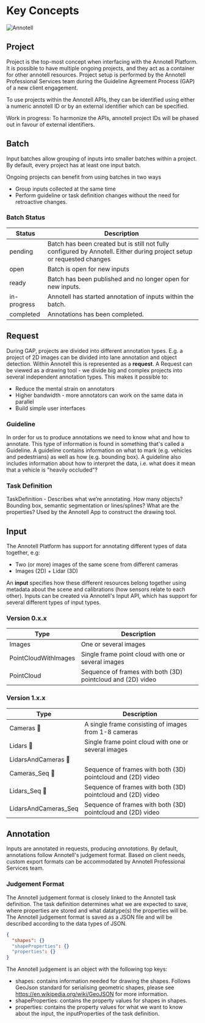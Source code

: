 # Key Concepts

![Annotell](images/annotell-domain.png)

## Project

Project is the top-most concept when interfacing with the Annotell Platform. It is possible to have multiple ongoing projects, and they act as a container for other annotell resources.
Project setup is performed by the Annotell Professional Services team during the Guideline Agreement Process (GAP) of a new client engagement.

To use projects within the Annotell APIs, they can be identified using either a numeric annotell ID or by an external identifier which can be specified.

<aside class="notice">
Work in progress: To harmonize the APIs, annotell project IDs will be phased out in favour of external identifiers.
</aside>

## Batch

Input batches allow grouping of inputs into smaller batches within a project. By default, every project has at least one input batch.

Ongoing projects can benefit from using batches in two ways

- Group inputs collected at the same time
- Perform guideline or task definition changes without the need for retroactive changes.

### Batch Status

| Status      | Description                                                                                                            |
| ----------- | ---------------------------------------------------------------------------------------------------------------------- |
| pending     | Batch has been created but is still not fully configured by Annotell. Either during project setup or requested changes |
| open        | Batch is open for new inputs                                                                                           |
| ready       | Batch has been published and no longer open for new inputs.                                                            |
| in-progress | Annotell has started annotation of inputs within the batch.                                                            |
| completed   | Annotations has been completed.                                                                                        |

## Request

During GAP, projects are divided into different annotation types. E.g. a project of 2D images can be divided into lane annotation and object detection. Within Annotell this is represented as a **request**.
A Request can be viewed as a drawing tool - we divide big and complex projects into several independent annotation types.
This makes it possible to:

- Reduce the mental strain on annotators
- Higher bandwidth - more annotators can work on the same data in parallel
- Build simple user interfaces

### Guideline

In order for us to produce annotations we need to know what and how to annotate. This type of information is found in something that's called a Guideline. A guideline contains information on what to mark (e.g. vehicles and pedestrians) as well as how (e.g. bounding box). A guideline also includes information about how to interpret the data, i.e. what does it mean that a vehicle is "heavily occluded"?

### Task Definition

TaskDefinition - Describes what we’re annotating. How many objects? Bounding box, semantic segmentation or lines/splines? What are the properties? Used by the Annotell App to construct the drawing tool.

## Input

The Annotell Platform has support for annotating different types of data together, e.g:

- Two (or more) images of the same scene from different cameras
- Images (2D) + Lidar (3D)

An **input** specifies how these different resources belong together using metadata about the scene and calibrations (how sensors relate to each other).
Inputs can be created via Annotell's Input API, which has support for several different types of input types.

### Version 0.x.x
| Type                              | Description                                                 |
| ---------------------------       | ----------------------------------------------------------- |
| Images                            | One or several images                                       |
| PointCloudWithImages              | Single frame point cloud with one or several images         |
| PointCloud                        | Sequence of frames with both (3D) pointcloud and (2D) video |

### Version 1.x.x 
| Type                                 | Description                                                 |
| --------------------------           | ----------------------------------------------------------- |
| Cameras 🚧                           | A single frame consisting of images from 1-8 cameras        |
| Lidars 🚧                            | Single frame point cloud with one or several images         |
| LidarsAndCameras 🚧                  |
| Cameras_Seq 🚧                       | Sequence of frames with both (3D) pointcloud and (2D) video |
| Lidars_Seq 🚧                        | Sequence of frames with both (3D) pointcloud and (2D) video |
| LidarsAndCameras_Seq                 | Sequence of frames with both (3D) pointcloud and (2D) video |


## Annotation

Inputs are annotated in requests, producing _annotations_. By default, annotations follow Annotell's judgement format.
Based on client needs, custom export formats can be accommodated by Annotell Professional Services team.

### Judgement Format

The Annotell judgement format is closely linked to the Annotell task definition. The task definition determines what we are expected to save, where properties are stored and what datatype(s) the properties will be. The Annotell judgement format is saved as a JSON file and will be described according to the data types of JSON.

```json
{
  "shapes": {}
  "shapeProperties": {}
  "properties": {}
}
```

The Annotell judgement is an object with the following top keys:

- shapes: contains information needed for drawing the shapes. Follows GeoJson standard for serialising geometric shapes, please see https://en.wikipedia.org/wiki/GeoJSON for more information.
- shapeProperties: contains the property values for shapes in shapes.
- properties: contains the property values for what we want to know about the input, the inputProperties of the task definition.
